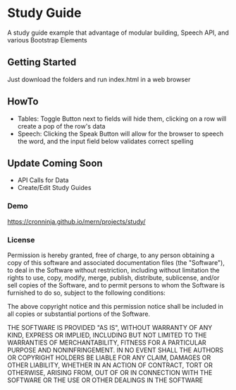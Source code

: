 # Study Guide
A study guide example that advantage of modular building, Speech API, and various Bootstrap Elements

## Getting Started
Just download the folders and run index.html in a web browser

## HowTo
- Tables: Toggle Button next to fields will hide them, clicking on a row will create a pop of the row's data
- Speech: Clicking the Speak Button will allow for the browser to speech the word, and the input field below validates correct spelling

## Update Coming Soon
- API Calls for Data
- Create/Edit Study Guides

### Demo
https://cronninja.github.io/mern/projects/study/

### License
Permission is hereby granted, free of charge, to any person obtaining a copy of this software and associated documentation files (the "Software"), to deal in the Software without restriction, including without limitation the rights to use, copy, modify, merge, publish, distribute, sublicense, and/or sell copies of the Software, and to permit persons to whom the Software is furnished to do so, subject to the following conditions:

The above copyright notice and this permission notice shall be included in all copies or substantial portions of the Software.

THE SOFTWARE IS PROVIDED "AS IS", WITHOUT WARRANTY OF ANY KIND, EXPRESS OR IMPLIED, INCLUDING BUT NOT LIMITED TO THE WARRANTIES OF MERCHANTABILITY, FITNESS FOR A PARTICULAR PURPOSE AND NONINFRINGEMENT. IN NO EVENT SHALL THE AUTHORS OR COPYRIGHT HOLDERS BE LIABLE FOR ANY CLAIM, DAMAGES OR OTHER LIABILITY, WHETHER IN AN ACTION OF CONTRACT, TORT OR OTHERWISE, ARISING FROM, OUT OF OR IN CONNECTION WITH THE SOFTWARE OR THE USE OR OTHER DEALINGS IN THE SOFTWARE